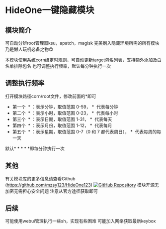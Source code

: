# HideOne一键隐藏模块

## 模块简介

可自动分辨root管理器ksu，apatch，magisk
完美刷入隐藏环境所需的所有模块
乃是懒人玩机必备之物😋

本模块使用系统corn级定时规则，可自动更新target包名列表，支持额外添加及白名单排除包名
也可调整执行频率，默认每分钟执行一次

## 调整执行频率

打开模块路径corn/root文件，修改前面的*即可

- 第一个  * ：表示分钟，取值范围 0-59， *  代表每分钟
- 第二个  * ：表示小时，取值范围 0-23， *  代表每小时
- 第三个  * ：表示日期，取值范围 1-31， *  代表每天
- 第四个  * ：表示月份，取值范围 1-12， *  代表每月
- 第五个  * ：表示星期，取值范围 0-7（0 和 7 都代表周日）， *  代表每周的每一天

默认* * * * *即每分钟执行一次

## 其他

有关模块库的更多信息请查看Github (https://github.com/mzsy123/HideOne123)
[![GitHub Repository](https://img.shields.io/badge/GitHub-Repository-blue)](https://github.com/mzsy123/HideOne123)
模块开源无加密无需担心安全问题
注意从官方途径获取即可

## 后续

可能使用webui管理执行一些sh，实现有些困难
可能加入网络获取最新keybox